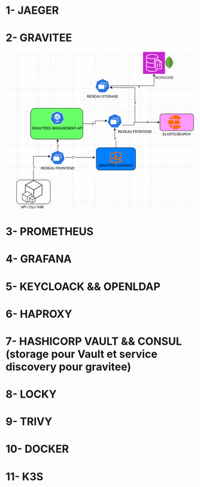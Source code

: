 # 1- JAEGER
# 2- GRAVITEE
![Schéma auth](./GRAVITEE/image.png)
# 3- PROMETHEUS
# 4- GRAFANA
# 5- KEYCLOACK && OPENLDAP
# 6- HAPROXY
# 7- HASHICORP VAULT && CONSUL (storage pour Vault et service discovery pour gravitee)
# 8- LOCKY
# 9- TRIVY 
# 10- DOCKER
# 11- K3S 
